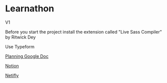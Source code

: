 # Learnathon
V1

Before you start the project install the extension called "Live Sass Compiler" by Ritwick Dey

Use Typeform

[Planning Google Doc](https://docs.google.com/document/d/12Q2nf8s1et0UqJpcTDohSeLkIw_PVmoFHeZ24M6MFNQ/edit)

[Notion](https://www.notion.so/0b02eadfb4534c92986496a6c6040ea6?v=4667db40d05b48838a71732724478a0c)

[Netifly](https://elastic-yonath-04d6b8.netlify.app)
